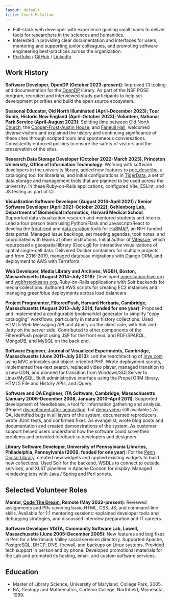 ```yaml
---
layout: default
title: Chuck McCallum
---
```


- Full-stack web developer with experience guiding small teams to deliver tools for researchers in the sciences and humanities.
- Interested in providing clear documentation and interfaces for users,
mentoring and supporting junior colleagues,
and promoting software engineering best-practices across the organization.
- [Portfolio](https://mccalluc.github.io/resume/projects) / [GitHub](https://github.com/mccalluc) / [LinkedIn](https://www.linkedin.com/in/chuck-mccallum-8601965/)

## Work History

**Software Developer, OpenDP (October 2023-present)**: Improved CI tooling and documentation for the [OpenDP](https://github.com/opendp/opendp/) library.
As part of the NSF POSE program, recruited and interviewed study participants to help set development priorities and build the open source ecosystem.

**Seasonal Educator, Old North Illuminated (April-December 2023); Tour Guide, Historic New England (April-October 2023); Volunteer, National Park Service 
(April-August 2023)**: Splitting time between
[Old North Church](https://www.oldnorth.com/about-old-north-illuminated/), the [Cooper-Frost-Austin House](https://www.historicnewengland.org/property/cooper-frost-austin-house/), and [Faneuil Hall](https://www.nps.gov/places/faneuil-hall.htm),
welcomed diverse visitors and explained the history and continuing significance of these sites through scripted tours and spontaneous conversations. Consistently enforced policies to ensure the safety of visitors and the preservation of the sites.

**Research Data Storage Developer (October 2022-March 2023), Princeton University, Office of Information Technology**: Working with software developers in the university library, added new features to [pdc_describe](https://github.com/pulibrary/pdc_describe/pulls?q=is%3Apr+author%3Amccalluc), a cataloging tool for librarians, and initial configurations in [TigerData](https://github.com/pulibrary/tiger-data-app/pulls?q=is%3Apr+author%3Amccalluc), a set of data storage and management tools that are planned to be used across the university. In these Ruby-on-Rails applications, configured Vite, ESLint, and JS testing as part of CI.

**Visualization Software Developer (August 2016-April 2021) / Senior Software Developer (April 2021–October 2022), Gehlenborg Lab, Department of Biomedical Informatics, Harvard Medical School**:
Supported data visualization research and mentored students and interns.
Lead a four person team using Python/Flask and Javascript/React to develop the
[front-end](https://github.com/hubmapconsortium/portal-ui) and [data curation](https://github.com/hubmapconsortium/ingest-validation-tools)
tools for [HuBMAP](https://portal.hubmapconsortium.org/), an NIH-funded data portal.
Managed issue backlogs, set meeting agendas, took notes, and coordinated with teams at other institutions. Initial author of [Vitessce](http://vitessce.io), which repurposed a geospatial library (Deck.gl) for interactive visualizations of spatial single-cell data.
Delivered Docker containers for multiple projects, and from 2016-2019, managed database migrations with Django ORM, and deployment to AWS with Terraform.

**Web Developer, Media Library and Archives, WGBH, Boston, Massachusetts
(August 2014–July 2016)**: Developed [americanarchive.org](https://americanarchive.org)
and [wgbhstocksales.org](https://github.com/WGBH-MLA/stock-sales-2),
Ruby-on-Rails applications with Solr backends for media collections. Authored AWS scripts for
creating EC2 instances and managing green/blue deployments across load balancers.

**Project Programmer, FilteredPush, Harvard Herbaria, Cambridge, Massachusetts
(August 2013–July 2014, funded for one year)**: Proposed and implemented a configurable
bookmarklet generator to simplify “copy cataloging” workflows, particularly in natural
history collections. Used HTML5 Web Messaging API and jQuery on the client side,
with Solr and Jetty on the server side. Contributed to other components of the FilteredPush
project using JSF for the front end, and RDF/SPARQL, MongoDB, and MySQL on the back end.

**Software Engineer, Journal of Visualized Experiments, Cambridge,
Massachusetts (June 2011–July 2013)**: Led the rearchitecting of
[jove.com](http://jove.com) using MVC principles and object-oriented PHP.
Wrote deployment scripts, implemented free-text search, replaced video player,
managed transition to a new CDN, and planned for transition from
Windows/SQLServer to Linux/MySQL. Built administrative interface using the
Propel ORM library, HTML5 File and History APIs, and jQuery.

**Software and QA Engineer, ITA Software, Cambridge, Massachusetts (January
2006–December 2008, January 2010–April 2011)**: Supported development of
Needlebase, a tool for information gathering and analysis.
(Project [discontinued after acquisition](https://googleblog.blogspot.com/2012/01/renewing-old-resolutions-for-new-year.html),
but [demo video](http://www.youtube.com/watch?v=58Gzlq4zSDk) still available.)
As QA, identified bugs in all layers of the system, documented
reproducers, wrote JUnit tests, and confirmed fixes. As evangelist, wrote
blog posts and documentation and created demonstrations of the system. As
customer support helped users understand how the software could solve their
problems and provided feedback to developers and designers.

**Library Software Developer, University of Pennsylvania Libraries,
Philadelphia, Pennsylvania (2009; funded for one year)**: For the [Penn
Digital Library](http://dla.library.upenn.edu/dla), created new widgets and
applied existing widgets to build new collections. Used Solr for the backend,
WSDLs to connect to outside services, and XLST pipelines in Apache Cocoon for
display. Managed reindexing jobs with Java / Spring and Perl scripts.

## Selected Volunteer Roles

**Mentor, [Code The Dream](https://codethedream.org/), Remote (May 2022-present)**: Reviewed assignments and PRs covering basic HTML, CSS, JS, and command-line skills. Available for 1:1 mentoring sessions: explained developer tools and debugging strategies, and discussed interview preparation and IT careers.

**Software Developer VISTA, Community Software Lab, Lowell, Massachusetts (June
2005–December 2005)**: New features and bug fixes in Perl for
a Merrimack Valley social services directory. Supported Apache, PostgreSQL,
DHCP, DNS, firewall, and backups on Linux systems. Provided tech support in
person and by phone. Developed promotional materials for the Lab and
promoted its hosting, email, and custom software services.

## Education
- Master of Library Science, University of Maryland, College Park, 2005.
- BA, Geology and Mathematics, Carleton College, Northfield, Minnesota, 1999.
